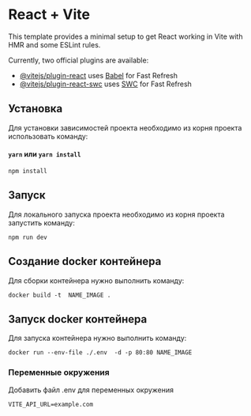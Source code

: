 # React + Vite

This template provides a minimal setup to get React working in Vite with HMR and some ESLint rules.

Currently, two official plugins are available:

- [@vitejs/plugin-react](https://github.com/vitejs/vite-plugin-react/blob/main/packages/plugin-react/README.md) uses [Babel](https://babeljs.io/) for Fast Refresh
- [@vitejs/plugin-react-swc](https://github.com/vitejs/vite-plugin-react-swc) uses [SWC](https://swc.rs/) for Fast Refresh


## Установка

Для установки зависимостей проекта необходимо из корня проекта использовать команду:

#### `yarn` или `yarn install`

```
npm install
```

## Запуск

Для локального запуска проекта необходимо из корня проекта запустить команду:

```
npm run dev
```

## Создание docker контейнера

Для сборки контейнера нужно выполнить команду:

```
docker build -t  NAME_IMAGE .
```

## Запуск docker контейнера

Для запуска контейнера нужно выполнить команду:

```
docker run --env-file ./.env  -d -p 80:80 NAME_IMAGE

```

### Переменные окружения

Добавить файл .env для переменных окружения

```
VITE_API_URL=example.com
```
